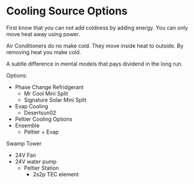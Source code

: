 Cooling Source Options
===============

First know that you can not add coldness by adding energy.
You can only move heat away using power.

Air Conditioners do no make cold. They move inside heat to outside. By removing heat you make cold.

A subtle difference in mental models that pays dividend in the long run.


Options:
- Phase Change Refridgerant
    - Mr Cool Mini Split
    - Signature Solar Mini Split
- Evap Cooling
    - Desertsun02
- Peltier Cooling Options
- Ensemble
    - Peltier + Evap


Swamp Tower
- 24V Fan
- 24V water pump
    - Peltier Station
        - 2s2p TEC element
    